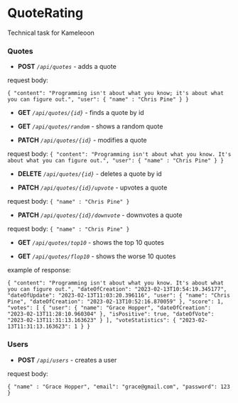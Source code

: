 # QuoteRating
 Technical task for Kameleoon
 
### Quotes

* **POST** _`/api/quotes`_ - adds a quote

request body:

`{
    "content": "Programming isn't about what you know; it's about what you can figure out.",
    "user": {
        "name" : "Chris Pine"
    }
}`

* **GET** _`/api/quotes/{id}`_ - finds a quote by id


* **GET** _`/api/quotes/random`_ - shows a random quote


* **PATCH** _`/api/quotes/{id}`_ - modifies a quote

request body:
`{
    "content": "Programming isn't about what you know. It's about what you can figure out.",
    "user": {
        "name" : "Chris Pine"
    }
}`

* **DELETE** _`/api/quotes/{id}`_ - deletes a quote by id


* **PATCH** _`/api/quotes/{id}/upvote`_ - upvotes a quote

request body:
`{
    "name" : "Chris Pine"
}`

* **PATCH** _`/api/quotes/{id}/downvote`_ - downvotes a quote

request body:
`{
    "name" : "Chris Pine"
}`

* **GET** _`/api/quotes/top10`_ - shows the top 10 quotes


* **GET** _`/api/quotes/flop10`_ - shows the worse 10 quotes


example of response:

`{
    "content": "Programming isn't about what you know. It's about what you can figure out.",
    "dateOfCreation": "2023-02-13T10:54:19.345177",
    "dateOfUpdate": "2023-02-13T11:03:20.396116",
    "user": {
        "name": "Chris Pine",
        "dateOfCreation": "2023-02-13T10:52:16.870059"
    },
    "score": 1,
    "votes": [
        {
            "user": {
            "name": "Grace Hopper",
            "dateOfCreation": "2023-02-13T11:28:10.960304"
            },
            "isPositive": true,
            "dateOfVote": "2023-02-13T11:31:13.163623"
        }
            ],
    "voteStatistics": {
        "2023-02-13T11:31:13.163623": 1
    }
}`

### Users

* **POST** _`/api/users`_ - creates a user

request body:

`{
    "name" : "Grace Hopper",
    "email": "grace@gmail.com",
    "password": 123
}`
